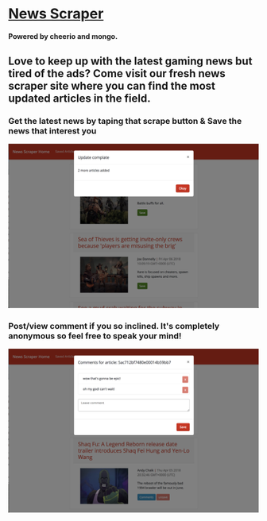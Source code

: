 # [News Scraper](https://arcane-everglades-10622.herokuapp.com/)

#### Powered by cheerio and mongo.

## Love to keep up with the latest gaming news but tired of the ads? Come visit our fresh news scraper site where you can find the most updated articles in the field.

### Get the latest news by taping that scrape button & Save the news that interest you

<img src="./pics/scrape.png" alt="scrapePic" width="800"/>

### Post/view comment if you so inclined. It's completely anonymous so feel free to speak your mind!

<img src="./pics/comment.png" alt="commentPic" width="800"/>
